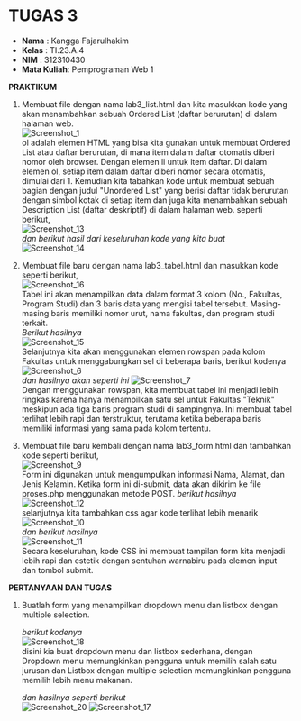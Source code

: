 # TUGAS 3
- **Nama**    : Kangga Fajarulhakim
- **Kelas**   : TI.23.A.4
- **NIM**     : 312310430
- **Mata Kuliah**: Pemprograman Web 1

**PRAKTIKUM**

1. Membuat file dengan nama lab3_list.html dan kita masukkan kode yang akan menambahkan sebuah Ordered List (daftar berurutan) di dalam halaman web. <br>
   ![Screenshot_1](https://github.com/user-attachments/assets/88a19b78-5d2d-441f-8712-19d375266255) <br>
   ol adalah elemen HTML yang bisa kita gunakan untuk membuat Ordered List atau daftar berurutan, di mana item dalam daftar otomatis diberi nomor oleh browser. Dengan elemen li untuk item daftar. Di dalam elemen ol, setiap item dalam daftar diberi nomor secara otomatis, dimulai dari 1. Kemudian kita tabahkan kode untuk membuat sebuah bagian dengan judul "Unordered List" yang berisi daftar tidak berurutan dengan simbol kotak di setiap item dan juga kita menambahkan sebuah Description List (daftar deskriptif) di dalam halaman web. seperti berikut, <br>
   ![Screenshot_13](https://github.com/user-attachments/assets/7774b467-5496-4148-ae6d-dd30ea055da9) <br>
   *dan berikut hasil dari keseluruhan kode yang kita buat* <br>
   ![Screenshot_14](https://github.com/user-attachments/assets/0ff995ee-ee26-491d-8ac9-113daa34d3bc)

2. Membuat file baru dengan nama lab3_tabel.html dan masukkan kode seperti berikut, <br>
   ![Screenshot_16](https://github.com/user-attachments/assets/5c116648-1d35-4c06-9098-555d21e6eddd) <br>
   Tabel ini akan menampilkan data dalam format 3 kolom (No., Fakultas, Program Studi) dan 3 baris data yang mengisi tabel tersebut. Masing-masing baris memiliki nomor urut, nama fakultas, dan program studi terkait. <br>
   *Berikut hasilnya* <br>
   ![Screenshot_15](https://github.com/user-attachments/assets/f3c900a9-d477-4717-a38c-19d8decf3c30) <br>
   Selanjutnya kita akan menggunakan elemen rowspan pada kolom Fakultas untuk menggabungkan sel di beberapa baris, berikut kodenya <br>
   ![Screenshot_6](https://github.com/user-attachments/assets/9c4ec17b-2d3a-4f9b-b3ae-a19ac3abee87) <br>
   *dan hasilnya akan seperti ini*
   ![Screenshot_7](https://github.com/user-attachments/assets/62cf0ca2-ace1-4197-a760-74f8556502ad) <br>
   Dengan menggunakan rowspan, kita membuat tabel ini menjadi lebih ringkas karena hanya menampilkan satu sel untuk Fakultas "Teknik" meskipun ada tiga baris program studi di sampingnya. Ini membuat tabel terlihat lebih rapi dan terstruktur, terutama ketika beberapa baris memiliki informasi yang sama pada kolom tertentu.

3. Membuat file baru kembali dengan nama lab3_form.html dan tambahkan kode seperti berikut, <br>
   ![Screenshot_9](https://github.com/user-attachments/assets/932217af-dfa1-499a-b75d-dfe66419982b)  <br>
   Form ini digunakan untuk mengumpulkan informasi Nama, Alamat, dan Jenis Kelamin. Ketika form ini di-submit, data akan dikirim ke file proses.php menggunakan metode POST.
   *berikut hasilnya* <br>
   ![Screenshot_12](https://github.com/user-attachments/assets/0e1fdc5c-eb80-4789-b825-56c88e9cb66c) <br>
   selanjutnya kita tambahkan css agar kode terlihat lebih menarik <br>
   ![Screenshot_10](https://github.com/user-attachments/assets/4eafc6fd-e5e3-4876-aeb5-de2819c1ecfb) <br>
   *dan berikut hasilnya* <br>
   ![Screenshot_11](https://github.com/user-attachments/assets/6d22c559-480e-4da8-ba1e-e1f2e42541cd) <br>
   Secara keseluruhan, kode CSS ini membuat tampilan form kita menjadi lebih rapi dan estetik dengan sentuhan warnabiru pada elemen input dan tombol submit.

**PERTANYAAN DAN TUGAS**
1. Buatlah form yang menampilkan dropdown menu dan listbox dengan multiple selection. <br>

   *berikut kodenya* <br>
   ![Screenshot_18](https://github.com/user-attachments/assets/52440a69-c8d0-442d-8c51-baaf0b366b48) <br>
   disini kia buat dropdown menu dan listbox sederhana, dengan Dropdown menu memungkinkan pengguna untuk memilih salah satu jurusan dan Listbox dengan multiple selection memungkinkan pengguna memilih lebih menu makanan. <br>

   *dan hasilnya seperti berikut* <br>
   ![Screenshot_20](https://github.com/user-attachments/assets/5a140fa1-2a88-4357-a7a8-901e3f03b69c)
   ![Screenshot_17](https://github.com/user-attachments/assets/e009039c-4cd6-46cb-99ad-1a343367347d)











   



   
   
   
